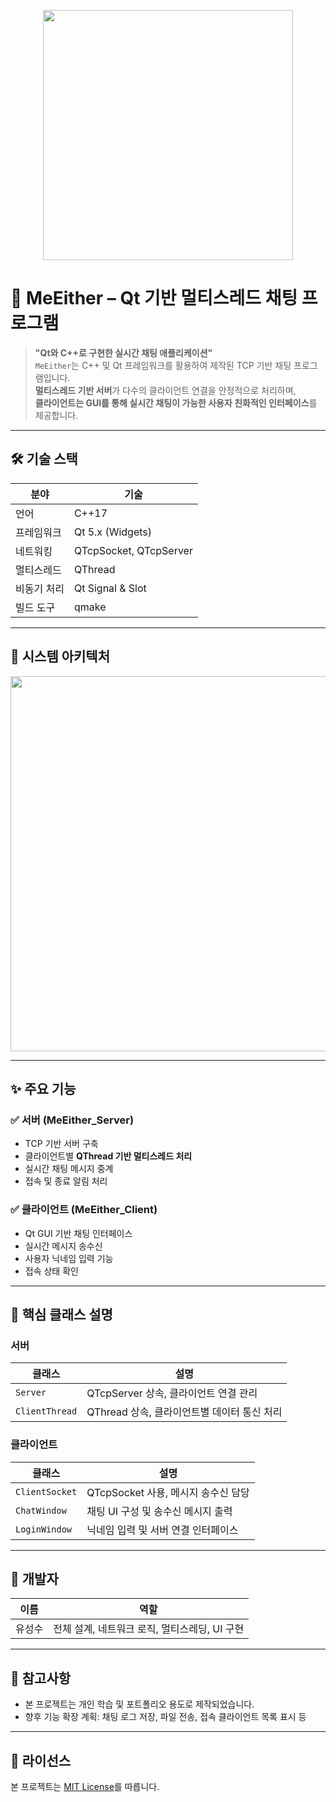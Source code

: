 <p align="center">
  <img src="assets/MeEither_Logo.png" width="400"/>
</p>


# 💬 MeEither – Qt 기반 멀티스레드 채팅 프로그램

> **"Qt와 C++로 구현한 실시간 채팅 애플리케이션"**  
> `MeEither`는 C++ 및 Qt 프레임워크를 활용하여 제작된 TCP 기반 채팅 프로그램입니다.  
> **멀티스레드 기반 서버**가 다수의 클라이언트 연결을 안정적으로 처리하며,  
> **클라이언트는 GUI를 통해 실시간 채팅이 가능한 사용자 친화적인 인터페이스**를 제공합니다.

---

## 🛠 기술 스택

| 분야       | 기술 |
|------------|------|
| 언어       | C++17 |
| 프레임워크 | Qt 5.x (Widgets) |
| 네트워킹   | QTcpSocket, QTcpServer |
| 멀티스레드 | QThread |
| 비동기 처리 | Qt Signal & Slot |
| 빌드 도구  | qmake |

---

## 🔧 시스템 아키텍처

<p align="center">
  <img src="assets/architecture_diagram.png" width="600"/>
</p>

---

## ✨ 주요 기능

### ✅ 서버 (MeEither_Server)
- TCP 기반 서버 구축
- 클라이언트별 **QThread 기반 멀티스레드 처리**
- 실시간 채팅 메시지 중계
- 접속 및 종료 알림 처리

### ✅ 클라이언트 (MeEither_Client)
- Qt GUI 기반 채팅 인터페이스
- 실시간 메시지 송수신
- 사용자 닉네임 입력 기능
- 접속 상태 확인

---

## 🧠 핵심 클래스 설명

### 서버
| 클래스 | 설명 |
|--------|------|
| `Server` | QTcpServer 상속, 클라이언트 연결 관리 |
| `ClientThread` | QThread 상속, 클라이언트별 데이터 통신 처리 |

### 클라이언트
| 클래스 | 설명 |
|--------|------|
| `ClientSocket` | QTcpSocket 사용, 메시지 송수신 담당 |
| `ChatWindow` | 채팅 UI 구성 및 송수신 메시지 출력 |
| `LoginWindow` | 닉네임 입력 및 서버 연결 인터페이스 |

---

## 🙋 개발자

| 이름 | 역할 |
|------|------|
| 유성수 | 전체 설계, 네트워크 로직, 멀티스레딩, UI 구현 |

---

## 📌 참고사항

- 본 프로젝트는 개인 학습 및 포트폴리오 용도로 제작되었습니다.
- 향후 기능 확장 계획: 채팅 로그 저장, 파일 전송, 접속 클라이언트 목록 표시 등

---

## 📝 라이선스

본 프로젝트는 [MIT License](LICENSE)를 따릅니다.
